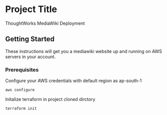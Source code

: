 # Project Title

ThoughtWorks MediaWiki Deployment

## Getting Started

These instructions will get you a mediawiki website up and running on AWS servers in your account. 

### Prerequisites

Configure your AWS credentials with default region as ap-south-1

```
aws configure
```

Initalize terraform in project cloned dirctory

```
terraform init
```

